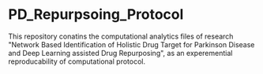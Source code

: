 # PD_Repurpsoing_Protocol

This repository conatins the computational analytics files of research "Network Based Identification of Holistic Drug Target for Parkinson Disease and Deep Learning assisted Drug Repurposing", as an experemential reproducability of computational protocol.

